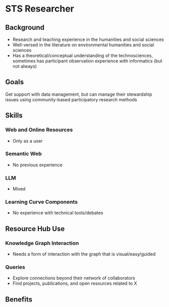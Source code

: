 # STS Researcher

## Background

- Research and teaching experience in the humanities and social sciences
- Well-versed in the literature on environmental humanities and social sciences
- Has a theoretical/conceptual understanding of the technosciences, sometimes has participant observation experience with informatics (but not always)

## Goals

Get support with data management, but can manage their stewardship issues using community-based participatory research methods

## Skills

### Web and Online Resources

- Only as a user

### Semantic Web

- No previous experience

### LLM

- Mixed

### Learning Curve Components

- No experience with technical tools/debates

## Resource Hub Use

### Knowledge Graph Interaction

- Needs a form of interaction with the graph that is visual/easy/guided

### Queries

- Explore connections beyond their network of collaborators
- Find projects, publications, and open resources related to X

## Benefits
